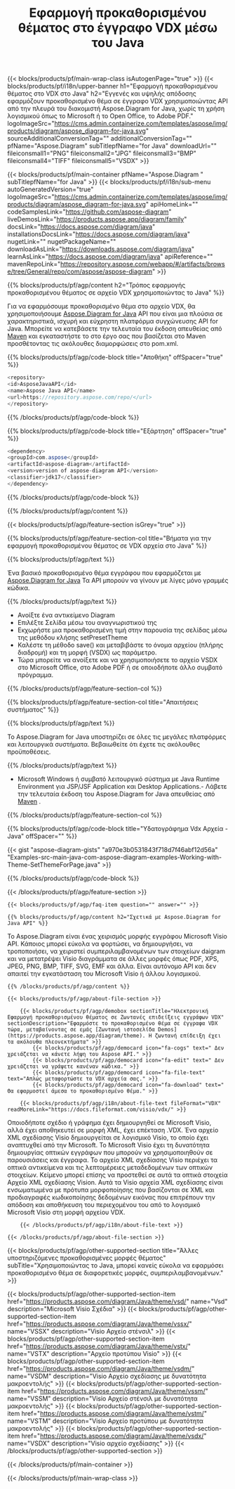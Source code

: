 ﻿---
title: Εφαρμογή προκαθορισμένου θέματος στο έγγραφο VDX μέσω του Java 
weight: 3050
url: /el/Java/theme/vdx/ 
description: Java πηγαίος κώδικας για εφαρμογή προκαθορισμένου θέματος σε αρχείο vdx στο Java Runtime Environment για εφαρμογές JSP/JSF και εφαρμογές επιφάνειας εργασίας.
---
{{< blocks/products/pf/main-wrap-class isAutogenPage="true" >}}
{{< blocks/products/pf/i18n/upper-banner h1="Εφαρμογή προκαθορισμένου θέματος στο VDX στο Java" h2="Εγγενές και υψηλής απόδοσης εφαρμόζουν προκαθορισμένο θέμα σε έγγραφο VDX χρησιμοποιώντας API από την πλευρά του διακομιστή Aspose.Diagram for Java, χωρίς τη χρήση λογισμικού όπως το Microsoft ή το Open Office, το Adobe PDF." logoImageSrc="https://cms.admin.containerize.com/templates/aspose/img/products/diagram/aspose_diagram-for-java.svg" sourceAdditionalConversionTag="" additionalConversionTag="" pfName="Aspose.Diagram" subTitlepfName="for Java" downloadUrl="" fileiconsmall1="PNG" fileiconsmall2="JPG" fileiconsmall3="BMP" fileiconsmall4="TIFF" fileiconsmall5="VSDX" >}}

{{< blocks/products/pf/main-container pfName="Aspose.Diagram " subTitlepfName="for Java" >}}
{{< blocks/products/pf/i18n/sub-menu autoGeneratedVersion="true" logoImageSrc="https://cms.admin.containerize.com/templates/aspose/img/products/diagram/aspose_diagram-for-java.svg" apiHomeLink="" codeSamplesLink="https://github.com/aspose-diagram" liveDemosLink="https://products.aspose.app/diagram/family" docsLink="https://docs.aspose.com/diagram/java" installationsDocsLink="https://docs.aspose.com/diagram/java" nugetLink="" nugetPackageName="" downloadAsLink="https://downloads.aspose.com/diagram/java" learnAsLink="https://docs.aspose.com/diagram/java" apiReference="" mavenRepoLink="https://repository.aspose.com/webapp/#/artifacts/browse/tree/General/repo/com/aspose/aspose-diagram" >}}

{{% blocks/products/pf/agp/content h2="Τρόπος εφαρμογής προκαθορισμένου θέματος σε αρχείο VDX χρησιμοποιώντας το Java" %}}

 Για να εφαρμόσουμε προκαθορισμένο θέμα στο αρχείο VDX, θα χρησιμοποιήσουμε
 [Aspose.Diagram for Java](https://products.aspose.com/diagram/java) 
 API που είναι μια πλούσια σε χαρακτηριστικά, ισχυρή και εύχρηστη πλατφόρμα συγχώνευσης API for Java. Μπορείτε να κατεβάσετε την τελευταία του έκδοση απευθείας από
 [Maven](https://repository.aspose.com/webapp/#/artifacts/browse/tree/General/repo/com/aspose/aspose-diagram) 
 και εγκαταστήστε το στο έργο σας που βασίζεται στο Maven προσθέτοντας τις ακόλουθες διαμορφώσεις στο pom.xml.

{{% blocks/products/pf/agp/code-block title="Αποθήκη" offSpacer="true" %}}

```cs
<repository>
<id>AsposeJavaAPI</id>
<name>Aspose Java API</name>
<url>https://repository.aspose.com/repo/</url>
</repository>


```

{{% /blocks/products/pf/agp/code-block %}}

{{% blocks/products/pf/agp/code-block title="Εξάρτηση" offSpacer="true" %}}

```cs
<dependency>
<groupId>com.aspose</groupId>
<artifactId>aspose-diagram</artifactId>
<version>version of aspose-diagram API</version>
<classifier>jdk17</classifier>
</dependency>


```

{{% /blocks/products/pf/agp/code-block %}}

{{% /blocks/products/pf/agp/content %}}

{{< blocks/products/pf/agp/feature-section isGrey="true" >}}

{{% blocks/products/pf/agp/feature-section-col title="Βήματα για την εφαρμογή προκαθορισμένου θέματος σε VDX αρχεία στο Java" %}}

{{% blocks/products/pf/agp/text %}}

 Ένα βασικό προκαθορισμένο θέμα εγγράφου που εφαρμόζεται με
[Aspose.Diagram for Java](https://products.aspose.com/diagram/java) 
 Τα API μπορούν να γίνουν με λίγες μόνο γραμμές κώδικα.

{{% /blocks/products/pf/agp/text %}}

+ Ανοίξτε ένα αντικείμενο Diagram
+ Επιλέξτε Σελίδα μέσω του αναγνωριστικού της
+ Εκχωρήστε μια προκαθορισμένη τιμή στην παρουσία της σελίδας μέσω της μεθόδου κλήσης setPresetTheme
+ Καλέστε τη μέθοδο save() και μεταβιβάστε το όνομα αρχείου (πλήρης διαδρομή) και τη μορφή (VSDX) ως παράμετρο.
+ Τώρα μπορείτε να ανοίξετε και να χρησιμοποιήσετε το αρχείο VSDX στο Microsoft Office, στο Adobe PDF ή σε οποιοδήποτε άλλο συμβατό πρόγραμμα.

{{% /blocks/products/pf/agp/feature-section-col %}}

{{% blocks/products/pf/agp/feature-section-col title="Απαιτήσεις συστήματος" %}}

{{% blocks/products/pf/agp/text %}}

 Το Aspose.Diagram for Java υποστηρίζει σε όλες τις μεγάλες πλατφόρμες και λειτουργικά συστήματα. Βεβαιωθείτε ότι έχετε τις ακόλουθες προϋποθέσεις.

{{% /blocks/products/pf/agp/text %}}

- Microsoft Windows ή συμβατό λειτουργικό σύστημα με Java Runtime Environment για JSP/JSF Application και Desktop Applications.- Λάβετε την τελευταία έκδοση του Aspose.Diagram for Java απευθείας από    [Maven](https://repository.aspose.com/webapp/#/artifacts/browse/tree/General/repo/com/aspose/aspose-diagram)  .

{{% /blocks/products/pf/agp/feature-section-col %}}

{{% blocks/products/pf/agp/code-block title="Υδατογράφημα Vdx Αρχεία - Java" offSpacer="" %}}

{{< gist "aspose-diagram-gists" "a970e3b0531843f718d7f46abf12d56a" "Examples-src-main-java-com-aspose-diagram-examples-Working-with-Theme-SetThemeForPage.java" >}}


{{% /blocks/products/pf/agp/code-block %}}

{{< /blocks/products/pf/agp/feature-section >}}

    {{< blocks/products/pf/agp/faq-item question="" answer="" >}}


<!-- aboutfile Starts -->

    {{% blocks/products/pf/agp/content h2="Σχετικά με Aspose.Diagram for Java API" %}}

 Το Aspose.Diagram είναι ένας χειρισμός μορφής εγγράφου Microsoft Visio API. Κάποιος μπορεί εύκολα να φορτώσει, να δημιουργήσει, να τροποποιήσει, να χειριστεί συμπεριλαμβανομένων των στοιχείων daigram και να μετατρέψει Visio διαγράμματα σε άλλες μορφές όπως PDF, XPS, JPEG, PNG, BMP, TIFF, SVG, EMF και άλλα. Είναι αυτόνομο API και δεν απαιτεί την εγκατάσταση του Microsoft Visio ή άλλου λογισμικού.  



    {{% /blocks/products/pf/agp/content %}}
    
    {{< blocks/products/pf/agp/about-file-section >}}
    
        {{< blocks/products/pf/agp/demobox sectionTitle="Ηλεκτρονική Εφαρμογή προκαθορισμένου θέματος σε Ζωντανές επιδείξεις εγγράφων VDX" sectionDescription="Εφαρμόστε το προκαθορισμένο θέμα σε έγγραφα VDX τώρα, μεταβαίνοντας σε εμάς [Ζωντανή ιστοσελίδα Demos](https://products.aspose.app/diagram/theme). Η ζωντανή επίδειξη έχει τα ακόλουθα πλεονεκτήματα" >}}
            {{< blocks/products/pf/agp/democard icon="fa-cogs" text=" Δεν χρειάζεται να κάνετε λήψη του Aspose API." >}}
            {{< blocks/products/pf/agp/democard icon="fa-edit" text=" Δεν χρειάζεται να γράψετε κανέναν κώδικα." >}}
            {{< blocks/products/pf/agp/democard icon="fa-file-text" text="Απλώς μεταφορτώστε τα VDX αρχεία σας." >}}
            {{< blocks/products/pf/agp/democard icon="fa-download" text=" Θα εφαρμοστεί άμεσα το προκαθορισμένο θέμα." >}}
    
        {{< blocks/products/pf/agp/i18n/about-file-text fileFormat="VDX" readMoreLink="https://docs.fileformat.com/visio/vdx/" >}}
Οποιοδήποτε σχέδιο ή γράφημα έχει δημιουργηθεί σε Microsoft Visio, αλλά έχει αποθηκευτεί σε μορφή XML, έχει επέκταση .VDX. Ένα αρχείο XML σχεδίασης Visio δημιουργείται σε λογισμικό Visio, το οποίο έχει αναπτυχθεί από την Microsoft. Το Microsoft Visio έχει τη δυνατότητα δημιουργίας οπτικών εγγράφων που μπορούν να χρησιμοποιηθούν σε παρουσιάσεις και έγγραφα. Το αρχείο XML σχεδίασης Visio περιέχει τα οπτικά αντικείμενα και τις λεπτομέρειες μεταδεδομένων των οπτικών στοιχείων. Κείμενο μπορεί επίσης να προστεθεί σε αυτά τα οπτικά στοιχεία Αρχείο XML σχεδίασης Vision. Αυτά τα Visio αρχεία XML σχεδίασης είναι ενσωματωμένα με πρότυπα μορφοποίησης που βασίζονται σε XML και προδιαγραφές κωδικοποίησης δεδομένων εικόνας που επιτρέπουν την απόδοση και αποθήκευση του περιεχομένου του από το λογισμικό Microsoft Visio στη μορφή αρχείου VDX. 

        {{< /blocks/products/pf/agp/i18n/about-file-text >}}
    
    {{< /blocks/products/pf/agp/about-file-section >}}

<!-- aboutfile Ends -->

{{< blocks/products/pf/agp/other-supported-section title="Άλλες υποστηριζόμενες προκαθορισμένες μορφές θέματος" subTitle="Χρησιμοποιώντας το Java, μπορεί κανείς εύκολα να εφαρμόσει προκαθορισμένο θέμα σε διαφορετικές μορφές, συμπεριλαμβανομένων." >}}

{{< blocks/products/pf/agp/other-supported-section-item href="https://products.aspose.com/diagram/Java/theme/vsd/" name="Vsd" description="Microsoft Visio Σχέδια" >}}
{{< blocks/products/pf/agp/other-supported-section-item href="https://products.aspose.com/diagram/Java/theme/vssx/" name="VSSX" description="Visio Αρχείο στένσιλ" >}}
{{< blocks/products/pf/agp/other-supported-section-item href="https://products.aspose.com/diagram/Java/theme/vstx/" name="VSTX" description="Αρχείο προτύπου Visio" >}}
{{< blocks/products/pf/agp/other-supported-section-item href="https://products.aspose.com/diagram/Java/theme/vsdm/" name="VSDM" description="Visio Αρχείο σχεδίασης με δυνατότητα μακροεντολής" >}}
{{< blocks/products/pf/agp/other-supported-section-item href="https://products.aspose.com/diagram/Java/theme/vssm/" name="VSSM" description="Visio Αρχείο στένσιλ με δυνατότητα μακροεντολής" >}}
{{< blocks/products/pf/agp/other-supported-section-item href="https://products.aspose.com/diagram/Java/theme/vstm/" name="VSTM" description="Visio Αρχείο προτύπου με δυνατότητα μακροεντολής" >}}
{{< blocks/products/pf/agp/other-supported-section-item href="https://products.aspose.com/diagram/Java/theme/vsdx/" name="VSDX" description="Visio αρχείο σχεδίασης" >}}
{{< /blocks/products/pf/agp/other-supported-section >}}

{{< /blocks/products/pf/main-container >}}
    
{{< /blocks/products/pf/main-wrap-class >}}